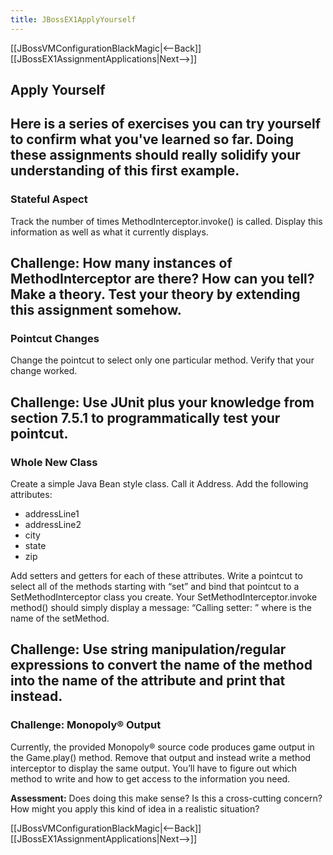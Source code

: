 ```yaml
---
title: JBossEX1ApplyYourself
---
```

[[JBossVMConfigurationBlackMagic|<--Back]] [[JBossEX1AssignmentApplications|Next-->]]

## Apply Yourself
Here is a series of exercises you can try yourself to confirm what you've learned so far. Doing these assignments should really solidify your understanding of this first example.
----
### Stateful Aspect
Track the number of times MethodInterceptor.invoke() is called. Display this information as well as what it currently displays.

**Challenge:** How many instances of MethodInterceptor are there? How can you tell? Make a theory. Test your theory by extending this assignment somehow.
----
### Pointcut Changes
Change the pointcut to select only one particular method. Verify that your change worked.

**Challenge:** Use JUnit plus your knowledge from section 7.5.1 to programmatically test your pointcut.
----
### Whole New Class
Create a simple Java Bean style class. Call it Address. Add the following attributes:
* addressLine1
* addressLine2
* city
* state
* zip

Add setters and getters for each of these attributes. Write a pointcut to select all of the methods starting with “set” and bind that pointcut to a SetMethodInterceptor class you create. Your SetMethodInterceptor.invoke method() should simply display a message: “Calling setter: <name>” where <name> is the name of the setMethod.

**Challenge:** Use string manipulation/regular expressions to convert the name of the method into the name of the attribute and print that instead.
----
### **Challenge:** Monopoly® Output
Currently, the provided Monopoly® source code produces game output in the Game.play() method. Remove that output and instead write a method interceptor to display the same output. You’ll have to figure out which method to write and how to get access to the information you need.

**Assessment:** Does doing this make sense? Is this a cross-cutting concern? How might you apply this kind of idea in a realistic situation?

[[JBossVMConfigurationBlackMagic|<--Back]] [[JBossEX1AssignmentApplications|Next-->]]